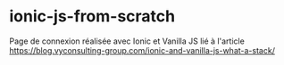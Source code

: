# ionic-js-from-scratch
Page de connexion réalisée avec Ionic et Vanilla JS lié à l'article https://blog.vyconsulting-group.com/ionic-and-vanilla-js-what-a-stack/
